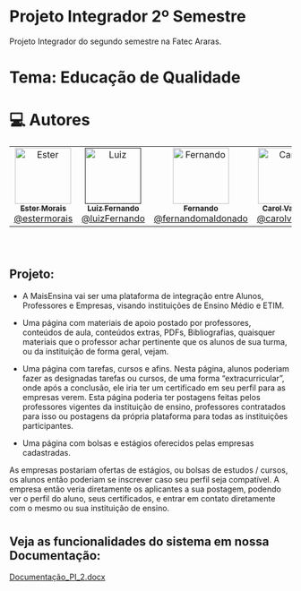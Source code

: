 # Projeto Integrador 2º Semestre
Projeto Integrador do segundo semestre na Fatec Araras. 

# Tema: Educação de Qualidade

# :computer: Autores

<table>
  <tr>
    <td align="center">
      <a href="https://github.com/stehmorais">
        <img src="https://avatars.githubusercontent.com/u/97535906?v=4" width="100px;" alt="Ester"/>
        <br />
        <sub>
          <b>Ester Morais</b>
        </sub>
       </a>
       <br />
       <a href="https://www.linkedin.com/in/ester-morais-438aa4224/" title="Linkedin">@estermorais</a> 
       <br />
    </td> 
    <td align="center">
      <a href="">
        <img src="https://user-images.githubusercontent.com/102560328/199749480-9b215208-7f10-4b35-b941-8d461adf9077.jpg" width="100px;" alt="Luiz"/>
        <br />
        <sub>
          <b>Luiz Fernando</b>
        </sub>
       </a>
       <br />
       <a href="https://www.linkedin.com/in/luiz-fernando-avelino-betelli-945b96251/" title="Linkedin">@luizFernando</a>
       <br />
    </td>
     <td align="center">
      <a href="https://github.com/Lifer18">
        <img src="https://user-images.githubusercontent.com/102560328/199749294-45341d76-daec-4a67-a308-cb120a782346.jpg" width="100px;" alt="Fernando"/>
        <br />
        <sub>
          <b>Fernando </b>
        </sub>
       </a>
       <br />
       <a href="https://www.linkedin.com/in/fernando-maldonado-fernandes/" title="Linkedin">@fernandomaldonado</a>
       <br />
    </td>
     <td align="center">
      <a href="https://github.com/CarolineVantim"">
        <img src="https://user-images.githubusercontent.com/102560328/199751962-e2616b97-6b12-4066-89b6-e14398c33085.jpg" width="100px;" alt="Carol"/>
        <br />
        <sub>
          <b>Carol Vantim</b>
        </sub>
       </a>
       <br />
       <a href="https://www.linkedin.com/in/caroline-vantim/" title="Linkedin">@carolvantim</a>
       <br />
    </td>
    <td align="center">
      <a href="https://github.com/lucabeteghella">
        <img src="https://user-images.githubusercontent.com/102560328/199749540-79965f91-9b79-4d80-ae38-ca848126f635.jpg" width="100px;" alt="Luca"/>
        <br/>
        <sub>
          <b>Luca Beteghella</b>
        </sub>
       </a>
       <br />
    </td>
    <td align="center">
      <a href="https://github.com/HarthurComH">
        <img src="https://user-images.githubusercontent.com/102560328/199749559-d8143d99-6e7d-4543-b4f6-50ab07843b24.png" width="100px;" alt="Harthur"/>
        <br />
        <sub>
          <b>Harthur com H</b>
        </sub>
       </a>
       <br />
    </td>
     <td align="center">
      <a href="https://github.com/StefanyMartins19">
        <img src="https://avatars.githubusercontent.com/u/103004441?v=4" width="100px;" alt="Stefany"/>
        <br />
        <sub>
          <b>Stefany</b>
        </sub>
       </a>
       <br />
       <a href="https://www.linkedin.com/in/stefany-martins-1871891a4/" title="Linkedin">@stefanymartins</a>
       <br />
    </td>
  </tr>
  </table>
  <br>

# <h2> Projeto: </h2>

- A MaisEnsina vai ser uma plataforma de integração entre Alunos, Professores e Empresas, visando instituições de Ensino Médio e ETIM.

- Uma página com materiais de apoio postado por professores, conteúdos de aula, conteúdos extras, PDFs, Bibliografias, quaisquer materiais que o professor achar pertinente que os alunos de sua turma, ou da instituição de forma geral, vejam.

- Uma página com tarefas, cursos e afins. Nesta página, alunos poderiam fazer as designadas tarefas ou cursos, de uma forma “extracurricular”, onde após a conclusão, ele iria ter um certificado em seu perfil para as empresas verem.
Esta página poderia ter postagens feitas pelos professores vigentes da instituição de ensino, professores contratados para isso ou postagens da própria plataforma para todas as instituições participantes.

- Uma página com bolsas e estágios oferecidos pelas empresas cadastradas.

As empresas postariam ofertas de estágios, ou bolsas de estudos / cursos, os alunos então poderiam se inscrever caso seu perfil seja compatível. A empresa então veria diretamente os aplicantes a sua postagem, podendo ver o perfil do aluno, seus certificados, e entrar em contato diretamente com o mesmo ou sua instituição de ensino.


# <h2> Veja as funcionalidades do sistema em nossa Documentação: </h2>


[Documentação_PI_2.docx](https://github.com/Lifer18/Fatec_Projeto_Integrador_Segundo_Semestre/files/9955960/Documentacao_PI_2.docx)

